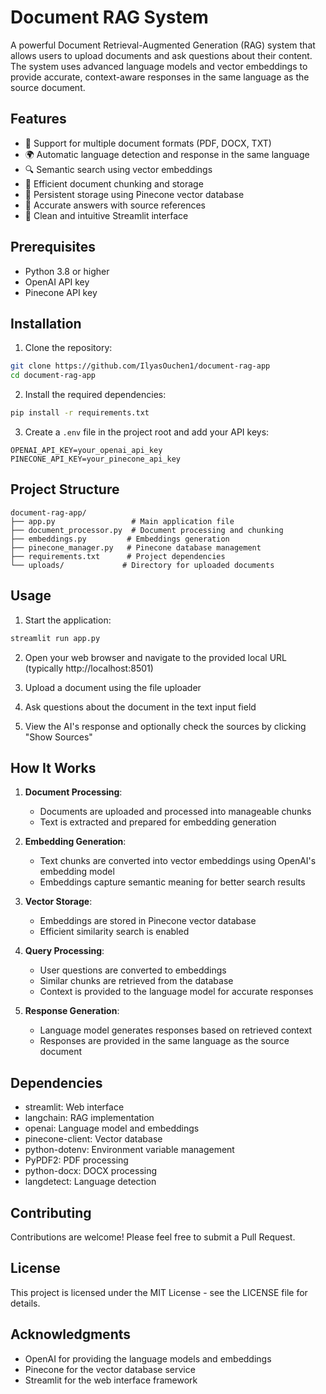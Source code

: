 # Document RAG System

A powerful Document Retrieval-Augmented Generation (RAG) system that allows users to upload documents and ask questions about their content. The system uses advanced language models and vector embeddings to provide accurate, context-aware responses in the same language as the source document.

## Features

- 📄 Support for multiple document formats (PDF, DOCX, TXT)
- 🌍 Automatic language detection and response in the same language
- 🔍 Semantic search using vector embeddings
- 💾 Efficient document chunking and storage
- 🔄 Persistent storage using Pinecone vector database
- 🎯 Accurate answers with source references
- 🎨 Clean and intuitive Streamlit interface

## Prerequisites

- Python 3.8 or higher
- OpenAI API key
- Pinecone API key

## Installation

1. Clone the repository:
```bash
git clone https://github.com/IlyasOuchen1/document-rag-app
cd document-rag-app
```

2. Install the required dependencies:
```bash
pip install -r requirements.txt
```

3. Create a `.env` file in the project root and add your API keys:
```
OPENAI_API_KEY=your_openai_api_key
PINECONE_API_KEY=your_pinecone_api_key
```

## Project Structure

```
document-rag-app/
├── app.py                 # Main application file
├── document_processor.py  # Document processing and chunking
├── embeddings.py         # Embeddings generation
├── pinecone_manager.py   # Pinecone database management
├── requirements.txt      # Project dependencies
└── uploads/             # Directory for uploaded documents
```

## Usage

1. Start the application:
```bash
streamlit run app.py
```

2. Open your web browser and navigate to the provided local URL (typically http://localhost:8501)

3. Upload a document using the file uploader

4. Ask questions about the document in the text input field

5. View the AI's response and optionally check the sources by clicking "Show Sources"

## How It Works

1. **Document Processing**:
   - Documents are uploaded and processed into manageable chunks
   - Text is extracted and prepared for embedding generation

2. **Embedding Generation**:
   - Text chunks are converted into vector embeddings using OpenAI's embedding model
   - Embeddings capture semantic meaning for better search results

3. **Vector Storage**:
   - Embeddings are stored in Pinecone vector database
   - Efficient similarity search is enabled

4. **Query Processing**:
   - User questions are converted to embeddings
   - Similar chunks are retrieved from the database
   - Context is provided to the language model for accurate responses

5. **Response Generation**:
   - Language model generates responses based on retrieved context
   - Responses are provided in the same language as the source document

## Dependencies

- streamlit: Web interface
- langchain: RAG implementation
- openai: Language model and embeddings
- pinecone-client: Vector database
- python-dotenv: Environment variable management
- PyPDF2: PDF processing
- python-docx: DOCX processing
- langdetect: Language detection

## Contributing

Contributions are welcome! Please feel free to submit a Pull Request.

## License

This project is licensed under the MIT License - see the LICENSE file for details.

## Acknowledgments

- OpenAI for providing the language models and embeddings
- Pinecone for the vector database service
- Streamlit for the web interface framework 
